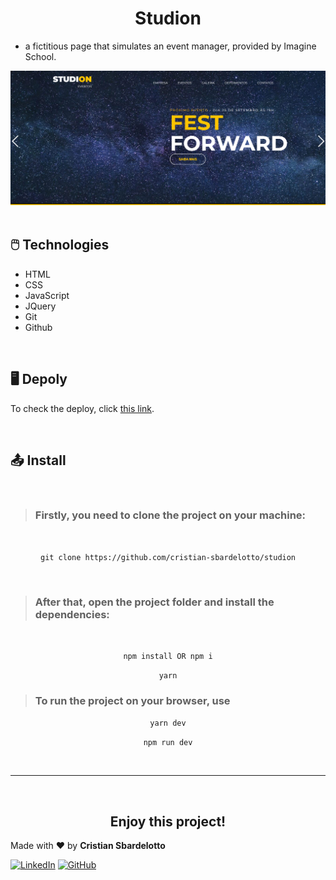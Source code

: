 <h1 align='center'>Studion</h1>

- <p>a fictitious page that simulates an event manager, provided by Imagine School.</p>

<img src='./src/assets/studion-print.png' alt='Studion PrintScreen' />

<br />
<br />

<h2>🖱️ Technologies</h2>

- HTML
- CSS
- JavaScript
- JQuery
- Git
- Github

<br />

<h2>🖥️ Depoly</h2>

To check the deploy, click [this link](https://studion-eight.vercel.app).

<br />

## 📤 Install
<br />

> <h3>Firstly, you need to <strong>clone the project</strong> on your machine:</h3>
<br />

<p align='center'><code>git clone https://github.com/cristian-sbardelotto/studion</code></p>
<br />

> <h3>After that, open the project folder and install the dependencies:</h3>
<br />

<p align='center'><code>npm install OR npm i</code></p>

<p align='center'><code>yarn</code></p>

> <h3>To <strong>run the project</strong> on your browser, use</h3>

<p align='center'><code>yarn dev</code></p>

<p align='center'><code>npm run dev</code></p>
<br/>

---
<br/>

<h2 align='center'>Enjoy this project!</h2>

Made with ❤️ by <strong>Cristian Sbardelotto</strong>

[![LinkedIn](https://img.shields.io/badge/linkedin-%230077B5.svg?style=for-the-badge&logo=linkedin&logoColor=white)](https://www.linkedin.com/in/cristian-k-sbardelotto/)
[![GitHub](https://img.shields.io/badge/github-%23121011.svg?style=for-the-badge&logo=github&logoColor=white)](https://github.com/cristian-sbardelotto)
